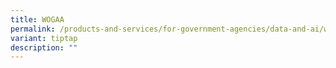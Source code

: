 ```yaml
---
title: WOGAA
permalink: /products-and-services/for-government-agencies/data-and-ai/wogaa/
variant: tiptap
description: ""
---
```

